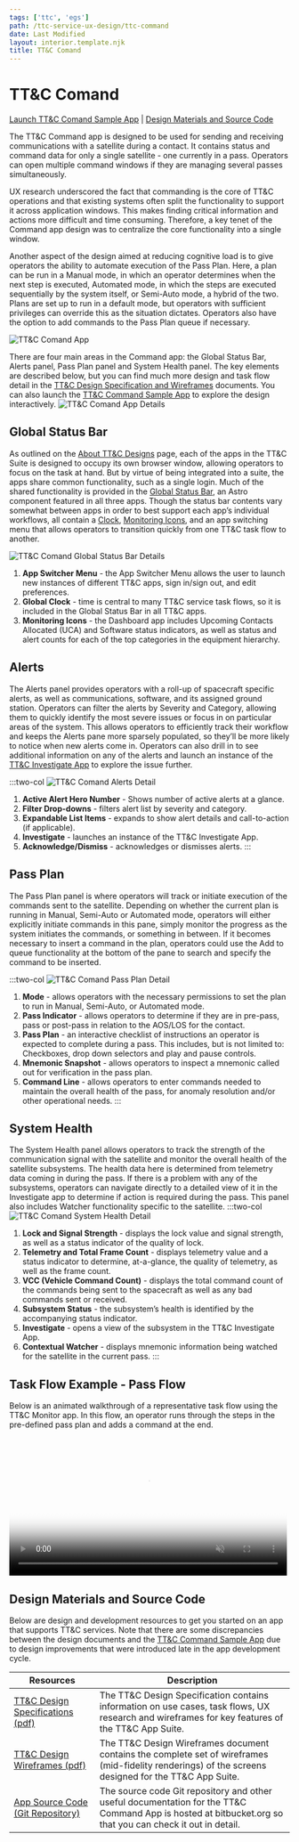 ```yaml
---
tags: ['ttc', 'egs']
path: /ttc-service-ux-design/ttc-command
date: Last Modified
layout: interior.template.njk
title: TT&C Comand
---
```


# TT&C Comand

[Launch TT&C Comand Sample App](https://ttc-command.astrouxds.com/) | [Design Materials and Source Code](#contentBottom)

The TT&C Command app is designed to be used for sending and receiving communications with a satellite during a contact. It contains status and command data for only a single satellite - one currently in a pass. Operators can open multiple command windows if they are managing several passes simultaneously.

UX research underscored the fact that commanding is the core of TT&C operations and that existing systems often split the functionality to support it across application windows. This makes finding critical information and actions more difficult and time consuming. Therefore, a key tenet of the Command app design was to centralize the core functionality into a single window.

Another aspect of the design aimed at reducing cognitive load is to give operators the ability to automate execution of the Pass Plan. Here, a plan can be run in a Manual mode, in which an operator determines when the next step is executed, Automated mode, in which the steps are executed sequentially by the system itself, or Semi-Auto mode, a hybrid of the two. Plans are set up to run in a default mode, but operators with sufficient privileges can override this as the situation dictates. Operators also have the option to add commands to the Pass Plan queue if necessary.

![TT&C Comand App](/img/service-specific-ux-design/ttc-command-app.png)

There are four main areas in the Command app: the Global Status Bar, Alerts panel, Pass Plan panel and System Health panel. The key elements are described below, but you can find much more design and task flow detail in the [TT&C Design Specification and Wireframes](/ttc-service-ux-design/ttc-command#contentBottom) documents. You can also launch the [TT&C Command Sample App](https://ttc-command.astrouxds.com/) to explore the design interactively.
![TT&C Comand App Details](/img/service-specific-ux-design/ttc-command-app-details.png)

## Global Status Bar

As outlined on the [About TT&C Designs](/ttc-service-ux-design/about-the-ttc-designs) page, each of the apps in the TT&C Suite is designed to occupy its own browser window, allowing operators to focus on the task at hand. But by virtue of being integrated into a suite, the apps share common functionality, such as a single login. Much of the shared functionality is provided in the [Global Status Bar](/components/global-status-bar), an Astro component featured in all three apps. Though the status bar contents vary somewhat between apps in order to best support each app’s individual workflows, all contain a [Clock](/components/clock), [Monitoring Icons](/components/icons-and-symbols), and an app switching menu that allows operators to transition quickly from one TT&C task flow to another.

![TT&C Comand Global Status Bar Details](/img/service-specific-ux-design/ttc-command-global-status-bar-details.png)

1. **App Switcher Menu** - the App Switcher Menu allows the user to launch new instances of different TT&C apps, sign in/sign out, and edit preferences.
2. **Global Clock** - time is central to many TT&C service task flows, so it is included in the Global Status Bar in all TT&C apps.
3. **Monitoring Icons** - the Dashboard app includes Upcoming Contacts Allocated (UCA) and Software status indicators, as well as status and alert counts for each of the top categories in the equipment hierarchy.

## Alerts

The Alerts panel provides operators with a roll-up of spacecraft specific alerts, as well as communications, software, and its assigned ground station. Operators can filter the alerts by Severity and Category, allowing them to quickly identify the most severe issues or focus in on particular areas of the system. This allows operators to efficiently track their workflow and keeps the Alerts pane more sparsely populated, so they’ll be more likely to notice when new alerts come in. Operators can also drill in to see additional information on any of the alerts and launch an instance of the [TT&C Investigate App](/ttc-service-ux-design/ttc-investigate) to explore the issue further.

:::two-col
![TT&C Comand Alerts Detail](/img/service-specific-ux-design/ttc-monitor-alerts-details.png)

1. **Active Alert Hero Number** - Shows number of active alerts at a glance.
2. **Filter Drop-downs** - filters alert list by severity and category.
3. **Expandable List Items** - expands to show alert details and call-to-action (if applicable).
4. **Investigate** - launches an instance of the TT&C Investigate App.
5. **Acknowledge/Dismiss** - acknowledges or dismisses alerts.
   :::

## Pass Plan

The Pass Plan panel is where operators will track or initiate execution of the commands sent to the satellite. Depending on whether the current plan is running in Manual, Semi-Auto or Automated mode, operators will either explicitly initiate commands in this pane, simply monitor the progress as the system initiates the commands, or something in between. If it becomes necessary to insert a command in the plan, operators could use the Add to queue functionality at the bottom of the pane to search and specify the command to be inserted.

:::two-col
![TT&C Comand Pass Plan Detail](/img/service-specific-ux-design/ttc-command-pass-plan-details.png)

1. **Mode** - allows operators with the necessary permissions to set the plan to run in Manual, Semi-Auto, or Automated mode.
2. **Pass Indicator** - allows operators to determine if they are in pre-pass, pass or post-pass in relation to the AOS/LOS for the contact.
3. **Pass Plan** - an interactive checklist of instructions an operator is expected to complete during a pass. This includes, but is not limited to: Checkboxes, drop down selectors and play and pause controls.
4. **Mnemonic Snapshot** - allows operators to inspect a mnemonic called out for verification in the pass plan.
5. **Command Line** - allows operators to enter commands needed to maintain the overall health of the pass, for anomaly resolution and/or other operational needs.
   :::

## System Health

The System Health panel allows operators to track the strength of the communication signal with the satellite and monitor the overall health of the satellite subsystems. The health data here is determined from telemetry data coming in during the pass. If there is a problem with any of the subsystems, operators can navigate directly to a detailed view of it in the Investigate app to determine if action is required during the pass. This panel also includes Watcher functionality specific to the satellite.
:::two-col
![TT&C Comand System Health Detail](/img/service-specific-ux-design/ttc-command-system-health-details.png)

1. **Lock and Signal Strength** - displays the lock value and signal strength, as well as a status indicator of the quality of lock.
2. **Telemetry and Total Frame Count** - displays telemetry value and a status indicator to determine, at-a-glance, the quality of telemetry, as well as the frame count.
3. **VCC (Vehicle Command Count)** - displays the total command count of the commands being sent to the spacecraft as well as any bad commands sent or received.
4. **Subsystem Status** - the subsystem’s health is identified by the accompanying status indicator.
5. **Investigate** - opens a view of the subsystem in the TT&C Investigate App.
6. **Contextual Watcher** - displays mnemonic information being watched for the satellite in the current pass.
   :::

## Task Flow Example - Pass Flow

Below is an animated walkthrough of a representative task flow using the TT&C Monitor app. In this flow, an operator runs through the steps in the pre-defined pass plan and adds a command at the end.

<div markdown="1">
	<a href="/img/service-specific-ux-design/ttc-command-execute-pass-plan.gif" data-lightbox="ttc-command">
		<video width="99%" autoplay loop muted markdown="1" controls
		poster="/img/service-specific-ux-design/ttc-command-execute-pass-plan.gif">
			<source src="/video/ttc-command-execute-pass-plan.webm" type="video/webm" markdown="1" >
			<source src="/video/ttc-command-execute-pass-plan.mp4" type="video/mp4" markdown="1" >
		</video>
	</a>
</div>

## Design Materials and Source Code

Below are design and development resources to get you started on an app that supports TT&C services. Note that there are some discrepancies between the design documents and the [TT&C Command Sample App](https://ttc-command.astrouxds.com/) due to design improvements that were introduced late in the app development cycle.

| Resources                                                                                                                        | Description                                                                                                                                               |
| -------------------------------------------------------------------------------------------------------------------------------- | --------------------------------------------------------------------------------------------------------------------------------------------------------- |
| [TT&C Design Specifications (pdf)]( https://s3-us-west-2.amazonaws.com/com.rocketcom.astrouxds/downloads/ttc-specifications.pdf) | The TT&C Design Specification contains information on use cases, task flows, UX research and wireframes for key features of the TT&C App Suite.           |
| [TT&C Design Wireframes (pdf)]( https://s3-us-west-2.amazonaws.com/com.rocketcom.astrouxds/downloads/ttc-wireframes.pdf)         | The TT&C Design Wireframes document contains the complete set of wireframes (mid-fidelity renderings) of the screens designed for the TT&C App Suite.     |
| [App Source Code (Git Repository)](https://bitbucket.org/rocketcom/tt-c-command/src/master/)                                     | The source code Git repository and other useful documentation for the TT&C Command App is hosted at bitbucket.org so that you can check it out in detail. |
